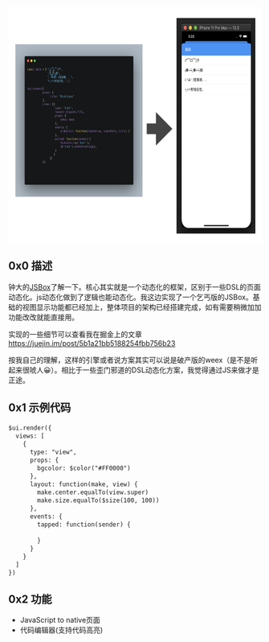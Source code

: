  <div  align="center">    
 <img src="https://raw.githubusercontent.com/zhnnnnn/ZHNCosmos_GIFs/master/ZHNJSBox_demo_combine.png" width = "658" height = "470" alt="图片名称" align=center />
 </div>

## 0x0 描述
钟大的[JSBox](https://itunes.apple.com/cn/app/jsbox-%E5%88%9B%E9%80%A0%E4%BD%A0%E8%87%AA%E5%B7%B1%E7%9A%84%E5%B7%A5%E5%85%B7/id1312014438?mt=8)了解一下。核心其实就是一个动态化的框架，区别于一些DSL的页面动态化。js动态化做到了逻辑也能动态化。我这边实现了一个乞丐版的JSBox。基础的视图显示功能都已经加上，整体项目的架构已经搭建完成，如有需要稍微加加功能改改就能直接用。


实现的一些细节可以查看我在掘金上的文章 https://juejin.im/post/5b1a21bb5188254fbb756b23 


按我自己的理解，这样的引擎或者说方案其实可以说是破产版的weex（是不是听起来很唬人😀）。相比于一些歪门邪道的DSL动态化方案，我觉得通过JS来做才是正途。

## 0x1 示例代码

```
$ui.render({
  views: [
    {
      type: "view",
      props: {
        bgcolor: $color("#FF0000")
      },
      layout: function(make, view) {
        make.center.equalTo(view.super)
        make.size.equalTo($size(100, 100))
      },
      events: {
        tapped: function(sender) {

        }
      }
    }
  ]
})
```

## 0x2 功能
+ JavaScript to native页面
+ 代码编辑器(支持代码高亮)

